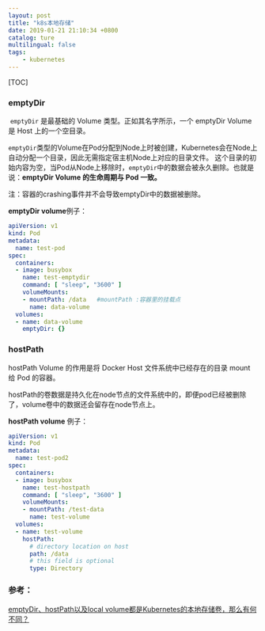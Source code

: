 ```yaml
---
layout: post
title: "k8s本地存储"
date: 2019-01-21 21:10:34 +0800
catalog: ture  
multilingual: false
tags: 
    - kubernetes
---
```



[TOC]

### **emptyDir**

​	`emptyDir` 是最基础的 Volume 类型。正如其名字所示，一个 emptyDir Volume 是 Host 上的一个空目录。

​	`emptyDir`类型的Volume在Pod分配到Node上时被创建，Kubernetes会在Node上自动分配一个目录，因此无需指定宿主机Node上对应的目录文件。 这个目录的初始内容为空，当Pod从Node上移除时，`emptyDir`中的数据会被永久删除。也就是说：**emptyDir Volume 的生命周期与 Pod 一致。**

注：容器的crashing事件并不会导致emptyDir中的数据被删除。

**emptyDir volume**例子：

```yaml
apiVersion: v1
kind: Pod
metadata:
  name: test-pod
spec:
  containers:
  - image: busybox
    name: test-emptydir
    command: [ "sleep", "3600" ]
    volumeMounts:
    - mountPath: /data   #mountPath :容器里的挂载点
      name: data-volume
  volumes:
  - name: data-volume
    emptyDir: {}
```



### **hostPath**

hostPath Volume 的作用是将 Docker Host 文件系统中已经存在的目录 mount 给 Pod 的容器。

hostPath的卷数据是持久化在node节点的文件系统中的，即便pod已经被删除了，volume卷中的数据还会留存在node节点上。

**hostPath volume**  例子：

```yaml
apiVersion: v1
kind: Pod
metadata:
  name: test-pod2
spec:
  containers:
  - image: busybox
    name: test-hostpath
    command: [ "sleep", "3600" ]
    volumeMounts:
    - mountPath: /test-data
      name: test-volume
  volumes:
  - name: test-volume
    hostPath:
      # directory location on host
      path: /data
      # this field is optional
      type: Directory
```





### 参考：

[emptyDir、hostPath以及local volume都是Kubernetes的本地存储卷，那么有何不同？](https://www.kubernetes.org.cn/4846.html)







